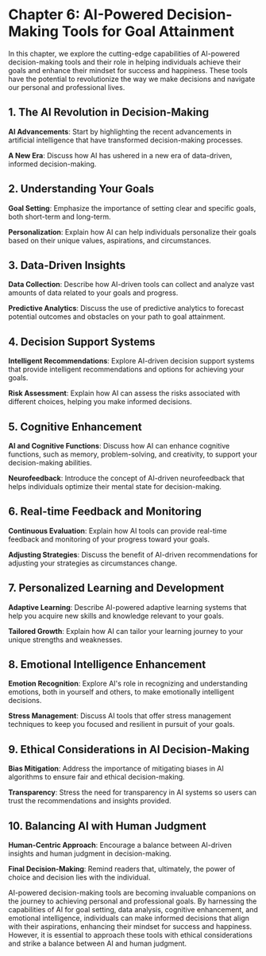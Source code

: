 Chapter 6: AI-Powered Decision-Making Tools for Goal Attainment
===============================================================

In this chapter, we explore the cutting-edge capabilities of AI-powered decision-making tools and their role in helping individuals achieve their goals and enhance their mindset for success and happiness. These tools have the potential to revolutionize the way we make decisions and navigate our personal and professional lives.

**1. The AI Revolution in Decision-Making**
-------------------------------------------

**AI Advancements**: Start by highlighting the recent advancements in artificial intelligence that have transformed decision-making processes.

**A New Era**: Discuss how AI has ushered in a new era of data-driven, informed decision-making.

**2. Understanding Your Goals**
-------------------------------

**Goal Setting**: Emphasize the importance of setting clear and specific goals, both short-term and long-term.

**Personalization**: Explain how AI can help individuals personalize their goals based on their unique values, aspirations, and circumstances.

**3. Data-Driven Insights**
---------------------------

**Data Collection**: Describe how AI-driven tools can collect and analyze vast amounts of data related to your goals and progress.

**Predictive Analytics**: Discuss the use of predictive analytics to forecast potential outcomes and obstacles on your path to goal attainment.

**4. Decision Support Systems**
-------------------------------

**Intelligent Recommendations**: Explore AI-driven decision support systems that provide intelligent recommendations and options for achieving your goals.

**Risk Assessment**: Explain how AI can assess the risks associated with different choices, helping you make informed decisions.

**5. Cognitive Enhancement**
----------------------------

**AI and Cognitive Functions**: Discuss how AI can enhance cognitive functions, such as memory, problem-solving, and creativity, to support your decision-making abilities.

**Neurofeedback**: Introduce the concept of AI-driven neurofeedback that helps individuals optimize their mental state for decision-making.

**6. Real-time Feedback and Monitoring**
----------------------------------------

**Continuous Evaluation**: Explain how AI tools can provide real-time feedback and monitoring of your progress toward your goals.

**Adjusting Strategies**: Discuss the benefit of AI-driven recommendations for adjusting your strategies as circumstances change.

**7. Personalized Learning and Development**
--------------------------------------------

**Adaptive Learning**: Describe AI-powered adaptive learning systems that help you acquire new skills and knowledge relevant to your goals.

**Tailored Growth**: Explain how AI can tailor your learning journey to your unique strengths and weaknesses.

**8. Emotional Intelligence Enhancement**
-----------------------------------------

**Emotion Recognition**: Explore AI's role in recognizing and understanding emotions, both in yourself and others, to make emotionally intelligent decisions.

**Stress Management**: Discuss AI tools that offer stress management techniques to keep you focused and resilient in pursuit of your goals.

**9. Ethical Considerations in AI Decision-Making**
---------------------------------------------------

**Bias Mitigation**: Address the importance of mitigating biases in AI algorithms to ensure fair and ethical decision-making.

**Transparency**: Stress the need for transparency in AI systems so users can trust the recommendations and insights provided.

**10. Balancing AI with Human Judgment**
----------------------------------------

**Human-Centric Approach**: Encourage a balance between AI-driven insights and human judgment in decision-making.

**Final Decision-Making**: Remind readers that, ultimately, the power of choice and decision lies with the individual.

AI-powered decision-making tools are becoming invaluable companions on the journey to achieving personal and professional goals. By harnessing the capabilities of AI for goal setting, data analysis, cognitive enhancement, and emotional intelligence, individuals can make informed decisions that align with their aspirations, enhancing their mindset for success and happiness. However, it is essential to approach these tools with ethical considerations and strike a balance between AI and human judgment.
